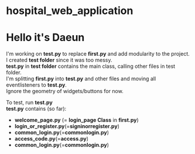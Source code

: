 # hospital_web_application

# Hello it's Daeun
I'm working on **test.py** to replace **first.py** and add modularity to the project.<br />
I created **test folder** since it was too messy. <br />
**test.py** in **test folder** contains the main class, calling other files in test folder.<br />
I'm splitting **first.py** into **test.py** and other files and moving all eventlisteners to **test.py**.<br />
Ignore the geometry of widgets/buttons for now.<br />

To test, run **test.py** <br />
**test.py** contains (so far):
- **welcome_page.py** (= **login_page Class** in **first.py**)<br />
- **login_or_register.py**(=**signinorregister.py**) <br />
- **common_login.py**(=**commonlogin.py**) <br />
- **access_code.py**(=**access.py**) <br />
- **common_login.py**(=**commonlogin.py**) <br />
